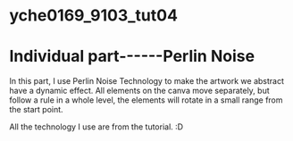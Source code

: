 # yche0169_9103_tut04

# Individual part------Perlin Noise

In this part, I use Perlin Noise Technology to make the artwork we abstract have a dynamic effect.
All elements on the canva move separately, but follow a rule in a whole level, 
the elements will rotate in a small range from the start point.

All the technology I use are from the tutorial. :D
